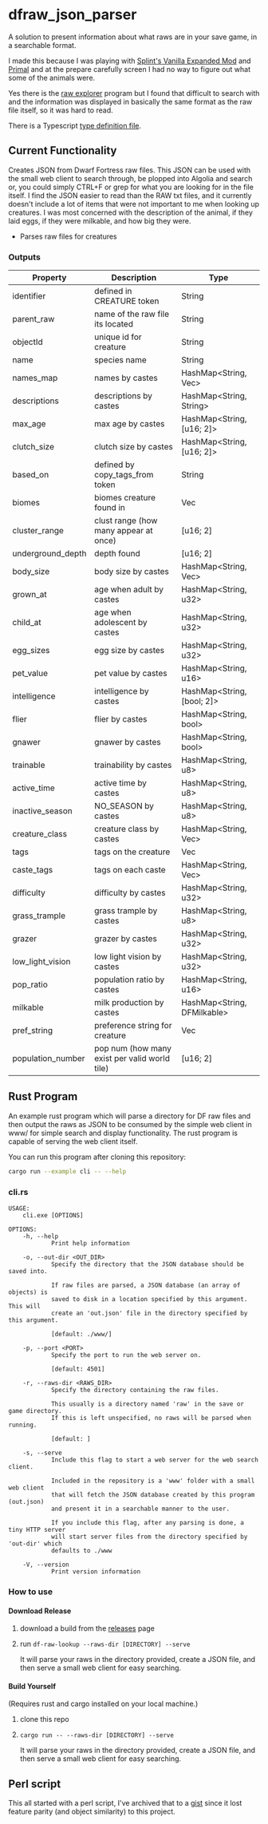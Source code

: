 # dfraw_json_parser

A solution to present information about what raws are in your save game, in a searchable format.

I made this because I was playing with [Splint's Vanilla Expanded Mod](http://www.bay12forums.com/smf/index.php?topic=177593.0)
and [Primal](http://www.bay12forums.com/smf/index.php?topic=172869.15) and at the prepare carefully
screen I had no way to figure out what some of the animals were.

Yes there is the [raw explorer](http://www.bay12forums.com/smf/index.php?topic=103360) program but I found 
that difficult to search with and the information was displayed in basically the same format as the raw file 
itself, so it was hard to read.

There is a Typescript [type definition file](./typing.d.ts).

## Current Functionality

Creates JSON from Dwarf Fortress raw files. This JSON can be used with the small web client to search
through, be plopped into Algolia and search or, you could simply CTRL+F or grep for what you are looking
for in the file itself. I find the JSON easier to read than the RAW txt files, and it currently doesn't
include a lot of items that were not important to me when looking up creatures. I was most concerned with
the description of the animal, if they laid eggs, if they were milkable, and how big they were.

- Parses raw files for creatures

### Outputs

| Property          | Description                                   | Type                             |
| ----------------- | --------------------------------------------- | -------------------------------- |
| identifier        | defined in CREATURE token                     | String                           |
| parent_raw        | name of the raw file its located              | String                           |
| objectId          | unique id for creature                        | String                           |
| name              | species name                                  | String                           |
| names_map         | names by castes                               | HashMap<String, Vec<String>>     |
| descriptions      | descriptions by castes                        | HashMap<String, String>          |
| max_age           | max age by castes                             | HashMap<String, [u16; 2]>        |
| clutch_size       | clutch size by castes                         | HashMap<String, [u16; 2]>        |
| based_on          | defined by copy_tags_from token               | String                           |
| biomes            | biomes creature found in                      | Vec<String>                      |
| cluster_range     | clust range (how many appear at once)         | [u16; 2]                         |
| underground_depth | depth found                                   | [u16; 2]                         |
| body_size         | body size by castes                           | HashMap<String, Vec<DFBodySize>> |
| grown_at          | age when adult by castes                      | HashMap<String, u32>             |
| child_at          | age when adolescent by castes                 | HashMap<String, u32>             |
| egg_sizes         | egg size by castes                            | HashMap<String, u32>             |
| pet_value         | pet value by castes                           | HashMap<String, u16>             |
| intelligence      | intelligence by castes                        | HashMap<String, [bool; 2]>       |
| flier             | flier by castes                               | HashMap<String, bool>            |
| gnawer            | gnawer by castes                              | HashMap<String, bool>            |
| trainable         | trainability by castes                        | HashMap<String, u8>              |
| active_time       | active time by castes                         | HashMap<String, u8>              |
| inactive_season   | NO_SEASON by castes                           | HashMap<String, u8>              |
| creature_class    | creature class by castes                      | HashMap<String, Vec<String>>     |
| tags              | tags on the creature                          | Vec<CreatureTag>                 |
| caste_tags        | tags on each caste                            | HashMap<String, Vec<CasteTag>>   |
| difficulty        | difficulty by castes                          | HashMap<String, u32>             |
| grass_trample     | grass trample by castes                       | HashMap<String, u8>              |
| grazer            | grazer by castes                              | HashMap<String, u32>             |
| low_light_vision  | low light vision by castes                    | HashMap<String, u32>             |
| pop_ratio         | population ratio by castes                    | HashMap<String, u16>             |
| milkable          | milk production by castes                     | HashMap<String, DFMilkable>      |
| pref_string       | preference string for creature                | Vec<String>                      |
| population_number | pop num (how many exist per valid world tile) | [u16; 2]                         |

## Rust Program

An example rust program which will parse a directory for DF raw files and then output the raws as JSON
to be consumed by the simple web client in www/ for simple search and display functionality.
The rust program is capable of serving the web client itself.

You can run this program after cloning this repository:

```bash
cargo run --example cli -- --help
```

### cli.rs

```
USAGE:
    cli.exe [OPTIONS]

OPTIONS:
    -h, --help
            Print help information

    -o, --out-dir <OUT_DIR>
            Specify the directory that the JSON database should be saved into.

            If raw files are parsed, a JSON database (an array of objects) is
            saved to disk in a location specified by this argument. This will
            create an 'out.json' file in the directory specified by this argument.

            [default: ./www/]

    -p, --port <PORT>
            Specify the port to run the web server on.

            [default: 4501]

    -r, --raws-dir <RAWS_DIR>
            Specify the directory containing the raw files.

            This usually is a directory named 'raw' in the save or game directory.
            If this is left unspecified, no raws will be parsed when running.

            [default: ]

    -s, --serve
            Include this flag to start a web server for the web search client.

            Included in the repository is a 'www' folder with a small web client
            that will fetch the JSON database created by this program (out.json)
            and present it in a searchable manner to the user.

            If you include this flag, after any parsing is done, a tiny HTTP server
            will start server files from the directory specified by 'out-dir' which
            defaults to ./www

    -V, --version
            Print version information
```

### How to use

#### Download Release

1. download a build from the [releases]() page
2. run `df-raw-lookup --raws-dir [DIRECTORY] --serve`

   It will parse your raws in the directory provided, create a JSON file, and then serve
   a small web client for easy searching.

#### Build Yourself

(Requires rust and cargo installed on your local machine.)

1. clone this repo
2. `cargo run -- --raws-dir [DIRECTORY] --serve`

   It will parse your raws in the directory provided, create a JSON file, and then serve
   a small web client for easy searching.

## Perl script

This all started with a perl script, I've archived that to a
[gist](https://gist.github.com/nwesterhausen/2fe7775aef7d5f40fd0ababf7d711fa7) since it lost feature
parity (and object similarity) to this project.
